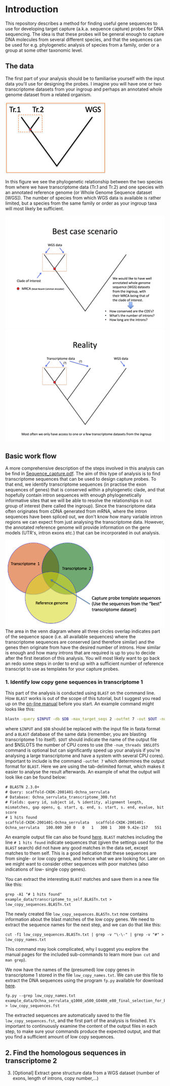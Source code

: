 # Introduction
This repository describes a method for finding useful gene sequences to use for developing target capture (a.k.a. sequence capture) probes for DNA sequencing. The idea is that these probes will be general enough to capture DNA molecules from several different species, and that the sequences can be used for e.g. phylogenetic analysis of species from a family, order or a group at some other taxonomic level.

## The data
The first part of your analysis should be to familiarise yourself with the input data you'll use for designing the probes. I imagine you will have one or two transcriptome datasets from your ingroup and perhaps an annotated whole genome dataset from a related organism.

![Data](images/1.png)

In this figure we see the phylogenetic relationship between the two species from where we have transcriptome data (Tr.1 and Tr.2) and one species with an annotated reference genome (or Whole Genome Sequence dataset [WGS]). The number of species from which WGS data is available is rather limited, but a species from the same family or order as your ingroup taxa will most likely be sufficient. 

![Best case scenario](images/2.png)
![Reality](images/3.png)

## Basic work flow
A more comprehensive description of the steps involved in this analysis can be find in [Sequence_capture.pdf](./Sequence_capture.pdf). The aim of this type of analysis is to find transcriptome sequences that can be used to design capture probes. To that end, we identify transcriptome sequences (in practise the exon sequences of genes) that is conserved within a phylogenetic clade, and that hopefully contain intron sequences with enough phylogenetically informative sites that we will be able to resolve the relationships in out group of interest (here called the ingroup). Since the transcriptome data often originates from cDNA generated from mRNA, where the intron sequences have been spliced out, we don\'t know how many variable intron regions we can expect from just analysing the transcriptome data. However, the annotated reference genome will provide information on the gene models (UTR's, intron exons etc.) that can be incorporated in out analysis.

![Venn diagram](images/4.png)
The area in the venn diagram where all three circles overlap indicates part of the sequence space (i.e. all available sequences) where the transcriptome sequences are conserved (and therefore similar) and the genes then originate from have the desired number of introns. How similar is enough and how many introns that are required is up to you to decide after the first iteration of this analysis. You will most likely want to go back an redo some steps in order to end up with a sufficient number of reference transcript to use as templates for your capture probes.

### 1. Identify low copy gene sequences in transcriptome 1
This part of the analysis is conducted using `BLAST` on the command line. How `BLAST` works is out of the scope of this tutorial, but I suggest you read up on the [on-line manual](https://www.ncbi.nlm.nih.gov/books/NBK279680/) before you start. An example command might looks like this:

```bash
blastn -query $INPUT -db $DB -max_target_seqs 2 -outfmt 7 -out $OUT -num_threads $NSLOTS
```
where `$INPUT` and `$DB` should be replaced with the input file in fasta format and a `BLAST` database of the same data (remember, you are blasting transcriptome 1 to itself). `$OUT` should indicate the name of the output file and $NSLOTS the number of CPU cores to use (the `-num_threads $NSLOTS` command is optional but can significantly speed up your analysis if you're analysing a large transcriptome and have a system with several CPU cores). Important to include is the command `-outfmt 7` which determines the output format for `BLAST`. Here we are using the tab-delimited format, which makes it easier to analyse the result afterwards. An example of what the output will look like can be found below:

```blast
# BLASTN 2.3.0+
# Query: scaffold-CKDK-2001401-Ochna_serrulata
# Database: Ochna_serrulata_transcriptome_300.fst
# Fields: query id, subject id, % identity, alignment length, mismatches, gap opens, q. start, q. end, s. start, s. end, evalue, bit score
# 1 hits found
scaffold-CKDK-2001401-Ochna_serrulata	scaffold-CKDK-2001401-Ochna_serrulata	100.000	300	0	0	1	300	1	300	9.42e-157	551
```

An example output file can also be found [here](example_data/transcriptome_to_self.BLASTn.txt). `BLAST` matches including the line `# 1 hits found` indicate sequences that (given the settings used for the `BLAST` search) did not have any good matches in the data set, except matches to them self. This is a good indication that these sequences are from single- or low copy genes, and hence what we are looking for. Later on we might want to consider other sequences with poor matches (also indications of low- single copy genes).

You can extract the interesting `BLAST` matches and save them in a new file like this:

```blast
grep -A1 "# 1 hits found" example_data/transcriptome_to_self.BLASTn.txt > low_copy_sequences.BLASTn.txt
```

The newly created file `low_copy_sequences.BLASTn.txt` now contains information about the blast matches of the low copy genes. We need to extract the sequence names for the next step, and we can do that like this:

```blast
cut -f1 low_copy_sequences.BLASTn.txt | grep -v "\-\-" | grep -v "#" > low_copy_names.txt
```
This command may look complicated, why I suggest you explore the manual pages for the included sub-commands to learn more (`man cut` and `man grep`).

We now have the names of the (presumed) low copy genes in transcriptome 1 stored in the file `low_copy_names.txt`. We can use this file to extract the DNA sequences using the program `fp.py` available for download [here](https://github.com/topel-research-group/misc).

```blast
fp.py --grep low_copy_names.txt example_data/Ochna_serrulata_q1000_a500_GO400_e80_final_selection_for_baits.fst > low_copy_sequences.fst
```
The extracted sequences are automatically saved to the file `low_copy_sequences.fst`, and the first part of the analysis is finished. It's important to continuously examine the content of the output files in each step, to make sure your commands produce the expected output, and that you find a sufficient amount of low copy sequences.


## 2. Find the homologous sequences in transcriptome 2




3. [Optional] Extract gene structure data from a WGS dataset (number of exons, length of introns, copy number,…)










